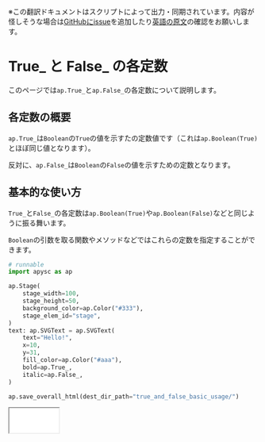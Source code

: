 <span class="inconspicuous-txt">※この翻訳ドキュメントはスクリプトによって出力・同期されています。内容が怪しそうな場合は<a href="https://github.com/simon-ritchie/apysc/issues" target="_blank">GitHubにissue</a>を追加したり[英語の原文](https://simon-ritchie.github.io/apysc/en/true_and_false.html)の確認をお願いします。</span>

# True_ と False_ の各定数

このページでは`ap.True_`と`ap.False_`の各定数について説明します。

## 各定数の概要

`ap.True_`は`Boolean`の`True`の値を示すたの定数値です（これは`ap.Boolean(True)`とほぼ同じ値となります）。

反対に、`ap.False_`は`Boolean`の`False`の値を示すための定数となります。

## 基本的な使い方

`True_`と`False_`の各定数は`ap.Boolean(True)`や`ap.Boolean(False)`などと同じように振る舞います。

`Boolean`の引数を取る関数やメソッドなどではこれらの定数を指定することができます。

```py
# runnable
import apysc as ap

ap.Stage(
    stage_width=100,
    stage_height=50,
    background_color=ap.Color("#333"),
    stage_elem_id="stage",
)
text: ap.SVGText = ap.SVGText(
    text="Hello!",
    x=10,
    y=31,
    fill_color=ap.Color("#aaa"),
    bold=ap.True_,
    italic=ap.False_,
)

ap.save_overall_html(dest_dir_path="true_and_false_basic_usage/")
```

<iframe src="static/true_and_false_basic_usage/index.html" width="100" height="50"></iframe>